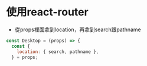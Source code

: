 # 使用react-router
- 從props裡面拿到location，再拿到search跟pathname

```js
const Desktop = (props) => {
  const {
    location: { search, pathname },
  } = props;
```
